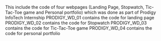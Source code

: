 This include the code of four webpages (Landing Page, Stopwatch, Tic-Tac-Toe game and Personal portfolio) which was done as part of Prodigy InfoTech Internship
PRODIGY_WD_01 contains the code for landing page
PRODIGY_WD_02 contains the code for Stopwatch
PRODIGY_WD_03 contains the code for Tic-Tac-Toe game
PRODIGY_WD_04 contains the code for personal portfolio
